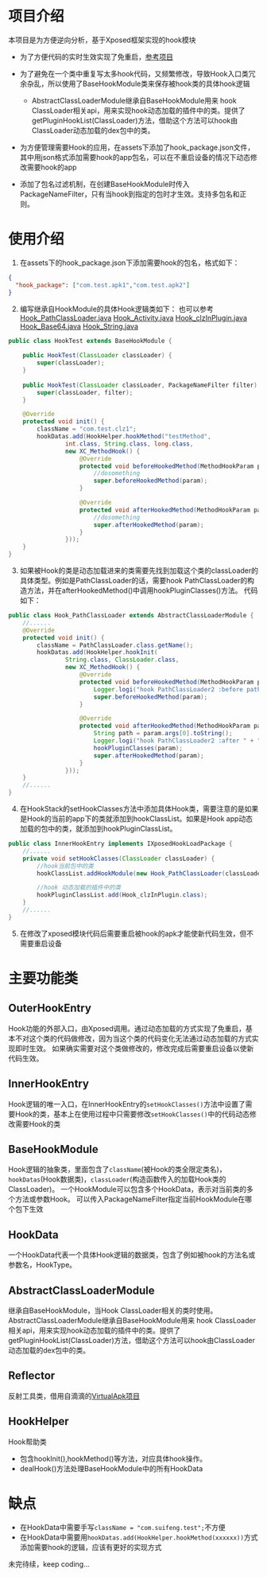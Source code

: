 # 项目介绍
本项目是为方便逆向分析，基于Xposed框架实现的hook模块

- 为了方便代码的实时生效实现了免重启，[参考项目](https://github.com/shuihuadx/XposedHook)
- 为了避免在一个类中重复写太多hook代码，又频繁修改，导致Hook入口类冗余杂乱，所以使用了BaseHookModule类来保存被hook类的具体hook逻辑

    - AbstractClassLoaderModule继承自BaseHookModule用来 hook ClassLoader相关api，用来实现hook动态加载的插件中的类。提供了getPluginHookList(ClassLoader)方法，借助这个方法可以hook由ClassLoader动态加载的dex包中的类。
    
- 为方便管理需要Hook的应用，在assets下添加了hook_package.json文件，其中用json格式添加需要hook的app包名，可以在不重启设备的情况下动态修改需要hook的app

- 添加了包名过滤机制，在创建BaseHookModule时传入PackageNameFilter，只有当hook到指定的包时才生效。支持多包名和正则。

# 使用介绍

1. 在assets下的hook_package.json下添加需要hook的包名，格式如下：
``` json
{
  "hook_package": ["com.test.apk1","com.test.apk2"]
}
```

2. 编写继承自HookModule的具体Hook逻辑类如下：
也可以参考
[Hook_PathClassLoader.java](app/src/main/java/com/suifeng/xposedwork/hookclasses/hookclassloader/Hook_PathClassLoader.java)
[Hook_Activity.java](app/src/main/java/com/suifeng/xposedwork/hookclasses/hooklauncher/Hook_Activity.java)
[Hook_clzInPlugin.java](app/src/main/java/com/suifeng/xposedwork/hookclasses/hookplugin/Hook_clzInPlugin.java)
[Hook_Base64.java](app/src/main/java/com/suifeng/xposedwork/hookclasses/hooksystem/Hook_Base64.java)
[Hook_String.java](app/src/main/java/com/suifeng/xposedwork/hookclasses/hooksystem/Hook_String.java)

``` java
public class HookTest extends BaseHookModule {
    
    public HookTest(ClassLoader classLoader) {
        super(classLoader);
    }
    
    public HookTest(ClassLoader classLoader, PackageNameFilter filter) {
        super(classLoader, filter);
    }

    @Override
    protected void init() {
        className = "com.test.clz1";
        hookDatas.add(HookHelper.hookMethod("testMethod",
                int.class, String.class, long.class,
                new XC_MethodHook() {
                    @Override
                    protected void beforeHookedMethod(MethodHookParam param) throws Throwable {
                        //dosomething
                        super.beforeHookedMethod(param);
                    }

                    @Override
                    protected void afterHookedMethod(MethodHookParam param) throws Throwable {
                        //dosomething
                        super.afterHookedMethod(param);
                    }
                }));
    }
}

```

3. 如果被Hook的类是动态加载进来的类需要先找到加载这个类的classLoader的具体类型。例如是PathClassLoader的话，需要hook PathClassLoader的构造方法，并在afterHookedMethod()中调用hookPluginClasses()方法。
代码如下：
``` java
public class Hook_PathClassLoader extends AbstractClassLoaderModule {
    //......
    @Override
    protected void init() {
        className = PathClassLoader.class.getName();
        hookDatas.add(HookHelper.hookInit(
                String.class, ClassLoader.class,
                new XC_MethodHook() {
                    @Override
                    protected void beforeHookedMethod(MethodHookParam param) throws Throwable {
                        Logger.logi("hook PathClassLoader2 :before path = " + param.args[0].toString());
                        super.beforeHookedMethod(param);
                    }

                    @Override
                    protected void afterHookedMethod(MethodHookParam param) throws Throwable {
                        String path = param.args[0].toString();
                        Logger.logi("hook PathClassLoader2 :after " + " path = " + path + "\n" + param.thisObject.toString());
                        hookPluginClasses(param);
                        super.afterHookedMethod(param);
                    }
                }));        
    }
    //......
}
```

4. 在HookStack的setHookClasses方法中添加具体Hook类，需要注意的是如果是Hook的当前的app下的类就添加到hookClassList。如果是Hook app动态加载的包中的类，就添加到hookPluginClassList。

``` java
public class InnerHookEntry implements IXposedHookLoadPackage {
    //......
    private void setHookClasses(ClassLoader classLoader) {
        //hook当前包中的类
        hookClassList.addHookModule(new Hook_PathClassLoader(classLoader));

        //hook 动态加载的插件中的类
        hookPluginClassList.add(Hook_clzInPlugin.class);
    }
    //......
}
```

5. 在修改了xposed模块代码后需要重启被hook的apk才能使新代码生效，但不需要重启设备

# 主要功能类

## OuterHookEntry
Hook功能的外部入口，由Xposed调用。通过动态加载的方式实现了免重启，基本不对这个类的代码做修改，因为当这个类的代码变化无法通过动态加载的方式实现即时生效。
如果确实需要对这个类做修改的，修改完成后需要重启设备以使新代码生效。

## InnerHookEntry
Hook逻辑的唯一入口，在InnerHookEntry的`setHookClasses()`方法中设置了需要Hook的类，基本上在使用过程中只需要修改`setHookClasses()`中的代码动态修改需要Hook的类

## BaseHookModule
Hook逻辑的抽象类，里面包含了`className`(被Hook的类全限定类名)，`hookDatas`(Hook数据类)，`classLoader`(构造函数传入的加载Hook类的ClassLoader)。
一个HookModule可以包含多个HookData，表示对当前类的多个方法或参数Hook。
可以传入PackageNameFilter指定当前HookModule在哪个包下生效

## HookData
一个HookData代表一个具体Hook逻辑的数据类，包含了例如被hook的方法名或参数名，HookType。

## AbstractClassLoaderModule
继承自BaseHookModule，当Hook ClassLoader相关的类时使用。AbstractClassLoaderModule继承自BaseHookModule用来 hook ClassLoader相关api，用来实现hook动态加载的插件中的类。提供了getPluginHookList(ClassLoader)方法，借助这个方法可以hook由ClassLoader动态加载的dex包中的类。

## Reflector
反射工具类，借用自滴滴的[VirtualApk项目](https://github.com/didi/VirtualAPK/blob/master/CoreLibrary/src/main/java/com/didi/virtualapk/utils/Reflector.java)

## HookHelper
Hook帮助类
- 包含hookInit(),hookMethod()等方法，对应具体hook操作。
- dealHook()方法处理BaseHookModule中的所有HookData

# 缺点
- 在HookData中需要手写`className = "com.suifeng.test";`不方便
- 在HookData中需要用`hookDatas.add(HookHelper.hookMethod(xxxxxx))`方式添加需要hook的逻辑，应该有更好的实现方式

未完待续，keep coding...
